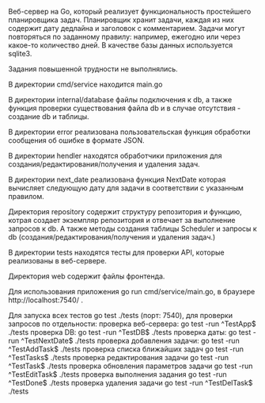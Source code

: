 Веб-сервер на Go, который реализует функциональность простейшего планировщика задач. Планировщик хранит задачи, каждая из них содержит дату дедлайна и заголовок с комментарием. Задачи могут повторяться по заданному правилу: например, ежегодно или через какое-то количество дней. В качестве базы данных используется sqlite3.

Задания повышенной трудности не выполнялись.

В директории cmd/service находится main.go

В директории internal/database файлы подключения к db, а также функция проверки существования файла db и в случае отсутствия - создание db и таблицы.

В директории error реализована пользовательская функция обработки сообщения об ошибке в формате JSON.

В директории hendler находятся обработчики приложения для создания/редактирования/получения и удаления задач.

В директории next_date реализована функция NextDate которая вычисляет следующую дату для задачи в соответствии с указанным правилом.

Директория repository содержит структуру репозитория и функцию, котрая создает экземпляр репозитория и отвечает за выполнение запросов к db. А также методы создания таблицы Scheduler и запросы к db (создания/редактирования/получения и удаления задач.)

В директории tests находятся тесты для проверки API, которые реализованы в веб-сервере.

Директория web содержит файлы фронтенда.

Для использования приложения go run cmd/service/main.go, в браузере http://localhost:7540/ .

Для запуска всех тестов go test ./tests (порт: 7540), для проверки запросов по отдельности:
проверка веб-сервера: go test -run ^TestApp$ ./tests 
проверка DB: go test -run ^TestDB$ ./tests
проверка даты: go test -run ^TestNextDate$ ./tests
проверка добавления задачи: go test -run ^TestAddTask$ ./tests 
проверка списка ближайших задач go test -run ^TestTasks$ ./tests 
проверка редактирования задачи go test -run ^TestTask$ ./tests 
проверка обновления параметров задачи go test -run ^TestEditTask$ ./tests 
проверка выполнения задания go test -run ^TestDone$ ./tests 
проверка удаления задачи go test -run ^TestDelTask$ ./tests 

